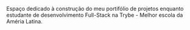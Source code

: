 Espaço dedicado à construção do meu portifólio de projetos enquanto estudante de desenvolvimento Full-Stack na Trybe - Melhor escola da Améria Latina. 